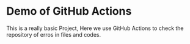 # Demo of GitHub Actions
This is a really basic Project, Here we use GitHub Actions to check the repository of erros in files and codes.
